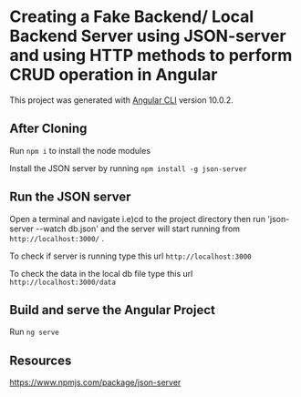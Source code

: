 # Creating a Fake Backend/ Local Backend Server using JSON-server and using HTTP methods to perform CRUD operation in Angular 

This project was generated with [Angular CLI](https://github.com/angular/angular-cli) version 10.0.2.

## After Cloning
Run `npm i` to install the node modules

Install the JSON server by running `npm install -g json-server`

## Run the JSON server
Open a terminal and navigate i.e)cd to the project directory then run 
'json-server --watch db.json' and the server will start running from `http://localhost:3000/` .

To check if server is running type this url
`http://localhost:3000`

To check the data in the local db file type this url `http://localhost:3000/data`


## Build and serve the Angular Project
Run `ng serve`

## Resources
https://www.npmjs.com/package/json-server


